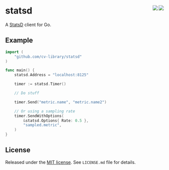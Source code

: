 # statsd <a href=https://godoc.org/github.com/cv-library/statsd><img align=right src=https://godoc.org/github.com/cv-library/statsd?status.svg></a><a href=https://travis-ci.org/cv-library/statsd><img align=right src=https://api.travis-ci.org/cv-library/statsd.svg></a>

A [StatsD](https://github.com/etsy/statsd) client for Go.

## Example

``` go
import (
    "github.com/cv-library/statsd"
)

func main() {
    statsd.Address = "localhost:8125"

    timer := statsd.Timer()

    // Do stuff

    timer.Send("metric.name", "metric.name2")

    // Or using a sampling rate
    timer.SendWithOptions(
        &statsd.Options{ Rate: 0.5 },
        "sampled.metric",
    )
}
```

## License

Released under the [MIT license](http://www.opensource.org/licenses/mit-license.php). See `LICENSE.md` file for details.

